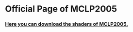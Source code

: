 ---
---

# Official Page of MCLP2005

### [Here you can download the shaders of MCLP2005.](https://github.com/MCLP2005/MCLP2005-s-Minecraft-shaders/releases "Github")